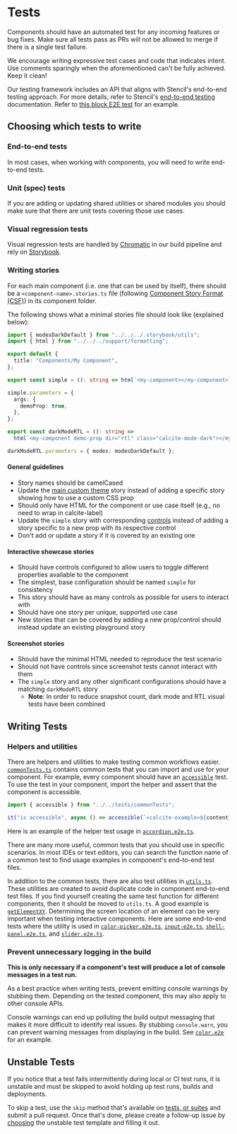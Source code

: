 # Tests

Components should have an automated test for any incoming features or bug fixes. Make sure all tests pass as PRs will not be allowed to merge if there is a single test failure.

We encourage writing expressive test cases and code that indicates intent. Use comments sparingly when the aforementioned can't be fully achieved. Keep it clean!

Our testing framework includes an API that aligns with Stencil's end-to-end testing approach. For more details, refer to Stencil's [end-to-end testing](https://stenciljs.com/docs/end-to-end-testing) documentation. Refer to [this block E2E test](https://github.com/Esri/calcite-design-system/blob/dev/packages/calcite-components/src/components/block/block.e2e.ts) for an example.

## Choosing which tests to write

### End-to-end tests

In most cases, when working with components, you will need to write end-to-end tests.

### Unit (spec) tests

If you are adding or updating shared utilities or shared modules you should make sure that there are unit tests covering those use cases.

### Visual regression tests

Visual regression tests are handled by [Chromatic](https://www.chromatic.com/) in our build pipeline and rely on [Storybook](https://storybook.js.org/).

### Writing stories

For each main component (i.e. one that can be used by itself), there should be a `<component-name>.stories.ts` file (following [Component Story Format (CSF)](https://storybook.js.org/docs/html/api/csf)) in its component folder.

The following shows what a minimal stories file should look like (explained below):

```ts
import { modesDarkDefault } from "../../../.storybook/utils";
import { html } from "../../../support/formatting";

export default {
  title: "Components/My Component",
};

export const simple = (): string => html`<my-component></my-component>`;

simple.parameters = {
  args: {
    demoProp: true,
  },
};

export const darkModeRTL = (): string =>
  html`<my-component demo-prop dir="rtl" class="calcite-mode-dark"></my-component>`;

darkModeRTL.parameters = { modes: modesDarkDefault };
```

#### General guidelines

- Story names should be camelCased
- Update the [main custom theme](https://github.com/Esri/calcite-design-system/blob/dev/packages/calcite-components/src/custom-theme.stories.ts) story instead of adding a specific story showing how to use a custom CSS prop
- Should only have HTML for the component or use case itself (e.g., no need to wrap in calcite-label)
- Update the `simple` story with corresponding [controls](https://storybook.js.org/docs/essentials/controls) instead of adding a story specific to a new prop with its respective control
- Don't add or update a story if it is covered by an existing one

#### Interactive showcase stories

- Should have controls configured to allow users to toggle different properties available to the component
- The simplest, base configuration should be named `simple` for consistency
- This story should have as many controls as possible for users to interact with
- Should have one story per unique, supported use case
- New stories that can be covered by adding a new prop/control should instead update an existing playground story

#### Screenshot stories

- Should have the minimal HTML needed to reproduce the test scenario
- Should not have controls since screenshot tests cannot interact with them
- The `simple` story and any other significant configurations should have a matching `darkModeRTL` story
  - **Note**: In order to reduce snapshot count, dark mode and RTL visual tests have been combined

## Writing Tests

### Helpers and utilities

There are helpers and utilities to make testing common workflows easier. [`commonTests.ts`](https://github.com/Esri/calcite-design-system/blob/dev/src/packages/calcite-components/tests/commonTests.ts) contains common tests that you can import and use for your component. For example, every component should have an [`accessible`](https://github.com/Esri/calcite-design-system/blob/35f5aaf165b54d3f139e1ff2978a7c0246a0bf69/src/tests/commonTests.ts#L48-L62) test. To use the test in your component, import the helper and assert that the component is accessible.

```js
import { accessible } from "../../tests/commonTests";

it("is accessible", async () => accessible(`<calcite-example>${content}</calcite-example>`));
```

Here is an example of the helper test usage in [`accordion.e2e.ts`](https://github.com/Esri/calcite-design-system/blob/35f5aaf165b54d3f139e1ff2978a7c0246a0bf69/src/components/accordion/accordion.e2e.ts#L16).

There are many more useful, common tests that you should use in specific scenarios. In most IDEs or text editors, you can search the function name of a common test to find usage examples in component's end-to-end test files.

In addition to the common tests, there are also test utilities in [`utils.ts`](https://github.com/Esri/calcite-design-system/blob/dev/packages/calcite-components/src/tests/utils.ts). These utilities are created to avoid duplicate code in component end-to-end test files. If you find yourself creating the same test function for different components, then it should be moved to `utils.ts`. A good example is [`getElementXY`](https://github.com/Esri/calcite-design-system/blob/35f5aaf165b54d3f139e1ff2978a7c0246a0bf69/src/tests/utils.ts#L124-L139). Determining the screen location of an element can be very important when testing interactive components. Here are some end-to-end tests where the utility is used in [`color-picker.e2e.ts`](https://github.com/Esri/calcite-design-system/blob/35f5aaf165b54d3f139e1ff2978a7c0246a0bf69/src/components/color-picker/color-picker.e2e.ts#L232-L236), [`input-e2e.ts`](https://github.com/Esri/calcite-design-system/blob/35f5aaf165b54d3f139e1ff2978a7c0246a0bf69/src/components/input/input.e2e.ts#L289-L293), [`shell-panel.e2e.ts`](https://github.com/Esri/calcite-design-system/blob/35f5aaf165b54d3f139e1ff2978a7c0246a0bf69/src/components/shell-panel/shell-panel.e2e.ts#L381), and [`slider.e2e.ts`](https://github.com/Esri/calcite-design-system/blob/35f5aaf165b54d3f139e1ff2978a7c0246a0bf69/src/components/slider/slider.e2e.ts#L176).

### Prevent unnecessary logging in the build

**This is only necessary if a component's test will produce a lot of console messages in a test run.**

As a best practice when writing tests, prevent emitting console warnings by stubbing them. Depending on the tested component, this may also apply to other console APIs.

Console warnings can end up polluting the build output messaging that makes it more difficult to identify real issues. By stubbing `console.warn`, you can prevent warning messages from displaying in the build. See [`color.e2e`](https://github.com/Esri/calcite-design-system/blob/af0c6cb/src/components/color/color.e2e.ts#L9-L17) for an example.

## Unstable Tests

If you notice that a test fails intermittently during local or CI test runs, it is unstable and must be skipped to avoid holding up test runs, builds and deployments.

To skip a test, use the `skip` method that's available on [tests, or suites](https://vitest.dev/guide/filtering.html#skipping-suites-and-tests) and submit a pull request. Once that's done, please create a follow-up issue by [choosing](https://github.com/Esri/calcite-design-system/issues/new/choose) the unstable test template and filling it out.
